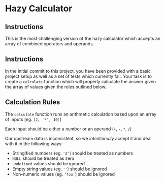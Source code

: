 # Hazy Calculator

## Instructions

This is the most challenging version of the hazy calculator which accepts an array of combined operators and operands.

## Instructions
In the initial commit to this project, you have been provided with a basic project setup as well as a set of tests which currently fail. Your task is to create a `calculate` function which will properly calculate the answer given the array of values given the rules outlined below.

## Calculation Rules
The `calculate` function runs an arithmetic calculation based upon an array of inputs (eg. `[2, '*', 10]`)

Each input should be either a number or an operand (`+`, `-`, `*`, `/`)

Our upstream data is inconsistent, so we _intentionally_ accept it and deal with it in the following ways:
* Stringified numbers (eg. `'2'`) should be treated as numbers
* `NULL` should be treated as zero
* `undefined` values should be ignored
* Empty string values (eg. `''`) should be ignored
* Non-numeric values (eg. `'foo'`) should be ignored
